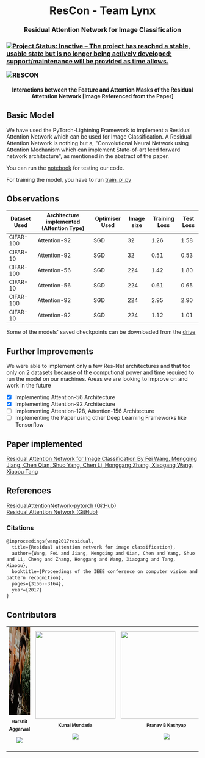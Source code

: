 <h1 align="center"> ResCon - Team Lynx </h1>
<h3 align="center"> Residual Attention Network for Image Classification <h3>

[![Project Status: Inactive – The project has reached a stable, usable state but is no longer being actively developed; support/maintenance will be provided as time allows.](https://www.repostatus.org/badges/latest/inactive.svg)](https://www.repostatus.org/#inactive)

![RESCON](https://user-images.githubusercontent.com/70643852/105801454-27705e80-5fbf-11eb-97c7-9cc78d4b2636.png)
<h4 align="center"> Interactions between the Feature and Attention Masks of the Residual Attetntion Network [Image Referenced from the Paper] <h4>

## Basic Model 

We have used the PyTorch-Lightning Framework to implement a Residual Attention Network which can be used for Image Classification. A Residual Attention Network is nothing but a, "Convolutional Neural Network using Attention Mechanism which can implement State-of-art feed forward network architecture", as mentioned in the abstract of the paper.

You can run the [notebook](https://github.com/AlKun25/ResAttNet/blob/main/notebook.ipynb) for testing our code.

For training the model, you have to run [train_pl.py](https://github.com/AlKun25/ResAttNet/blob/main/tools/train_pl.py)

## Observations 

| Dataset Used | Architecture implemented (Attention Type) | Optimiser Used | Image size | Training Loss | Test Loss | 
|---|---|---|---|---|---|
| CIFAR-100 | Attention-92  | SGD | 32  | 1.26 | 1.58 | 
| CIFAR-10  | Attention-92  | SGD | 32  | 0.51 | 0.53 | 
| CIFAR-100 | Attention-56  | SGD | 224 | 1.42 | 1.80 | 
| CIFAR-10  | Attention-56  | SGD | 224 | 0.61 | 0.65 | 
| CIFAR-100 | Attention-92  | SGD | 224 | 2.95 | 2.90 | 
| CIFAR-10  | Attention-92  | SGD | 224 | 1.12 | 1.01 | 

Some of the models' saved checkpoints can be downloaded from the [drive](https://drive.google.com/drive/folders/1k-rIobWZXbE5JOrBZY-0x4GO6W4aQGc9?usp=sharing)

## Further Improvements
We were able to implement only a few Res-Net architectures and that too only on 2 datasets because of the computional power and time required to run the model on our machines. Areas we are looking to improve on and work in the future
- [X] Implementing Attention-56 Architecture
- [X] Implementing Attention-92 Architecture
- [ ] Implementing Attention-128, Attention-156 Architecture
- [ ] Implementing the Paper using other Deep Learning Frameworks like Tensorflow

## Paper implemented
[Residual Attention Network for Image Classification By Fei Wang, Mengqing Jiang, Chen Qian, Shuo Yang, Chen Li, Honggang Zhang, Xiaogang Wang, Xiaoou Tang](https://github.com/AlKun25/ResCon/blob/Pranav/%5BPaper%5D%20Residual%20Attention%20Network%20for%20Image%20Classification.pdf)

## References
[ResidualAttentionNetwork-pytorch (GitHub)](https://github.com/tengshaofeng/ResidualAttentionNetwork-pytorch)
<br/>
[Residual Attention Network (GitHub)](https://github.com/fwang91/residual-attention-network)

### Citations

    @inproceedings{wang2017residual,
      title={Residual attention network for image classification},
      author={Wang, Fei and Jiang, Mengqing and Qian, Chen and Yang, Shuo and Li, Cheng and Zhang, Honggang and Wang, Xiaogang and Tang, Xiaoou},
      booktitle={Proceedings of the IEEE conference on computer vision and pattern recognition},
      pages={3156--3164},
      year={2017}
    }

## Contributors

<table>
  <tr>
   <td align="center"><img src="https://github.com/harshitaggarwal01/Octahacks/blob/main/Demo%20Images%20%26%20Profiles/harshit.jfif" width="210px;" height="230px;" alt=""/><br /><sub><b>Harshit Aggarwal</b></sub></a><br />
    <p align="center">
   
   <a href="https://www.linkedin.com/in/harshit-a-46b4a0b7/" alt="Linkedin"><img src="https://raw.githubusercontent.com/jayehernandez/jayehernandez/3f5402efef9a0ae89211a6e04609558e862ca616/readme/linkedin-fill.svg"></a>
  </p>

</td>
   
   <td align="center"><img src="https://media-exp1.licdn.com/dms/image/C5603AQE_ev0fCPT0Uw/profile-displayphoto-shrink_400_400/0/1581639518725?e=1617235200&v=beta&t=AzqxcLK4xAwzH5ivzPM77rNndQ3eeg9Ac51ufXrY0-U" width="210px;" height="230px;"  alt=""/><br/><sub><b>Kunal Mundada</b></sub></a><br />
<p align="center">
    
   <a href="https://www.linkedin.com/in/kunalmundada/" alt="Linkedin"><img src="https://raw.githubusercontent.com/jayehernandez/jayehernandez/3f5402efef9a0ae89211a6e04609558e862ca616/readme/linkedin-fill.svg"></a>
  </p>
</td>
   
   <td align="center"><img src="https://media-exp1.licdn.com/dms/image/C5603AQHb5g33WP2K_Q/profile-displayphoto-shrink_400_400/0/1601352727491?e=1617235200&v=beta&t=U3K08OW14cdA7JltrCiBf9v2-YNp3q-MYglbNMbiPBg" width="240px"; height="230px;" alt=""/><br /><sub><b>Pranav B Kashyap</b></sub></a><br />
<p align="center">
   
   <a href="https://www.linkedin.com/in/pranav-b-kashyap-1994001b6/" alt="Linkedin"><img src="https://raw.githubusercontent.com/jayehernandez/jayehernandez/3f5402efef9a0ae89211a6e04609558e862ca616/readme/linkedin-fill.svg"></a>
  </p>
</td>
    </tr>
    </table>
